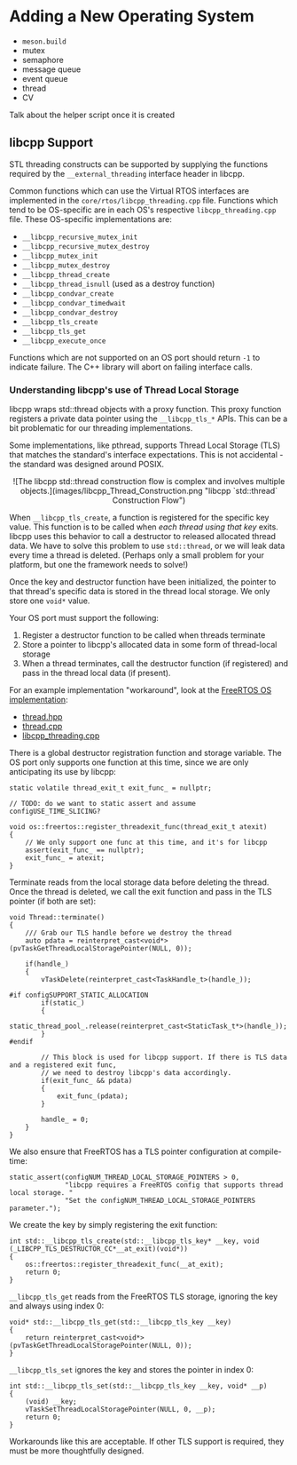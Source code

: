 # Adding a New Operating System

* `meson.build`
* mutex
* semaphore
* message queue
* event queue
* thread
* CV


Talk about the helper script once it is created

## libcpp Support

STL threading constructs can be supported by supplying the functions required by the `__external_threading` interface header in libcpp. 

Common functions which can use the Virtual RTOS interfaces are implemented in the `core/rtos/libcpp_threading.cpp` file. Functions which tend to be OS-specific are in each OS's respective `libcpp_threading.cpp` file. These OS-specific implementations are:

* `__libcpp_recursive_mutex_init`
* `__libcpp_recursive_mutex_destroy`
* `__libcpp_mutex_init`
* `__libcpp_mutex_destroy`
* `__libcpp_thread_create`
* `__libcpp_thread_isnull` (used as a destroy function)
* `__libcpp_condvar_create`
* `__libcpp_condvar_timedwait`
* `__libcpp_condvar_destroy`
* `__libcpp_tls_create`
* `__libcpp_tls_get`
* `__libcpp_execute_once`

Functions which are not supported on an OS port should return `-1` to indicate failure. The C++ library will abort on failing interface calls.

### Understanding libcpp's use of Thread Local Storage

libcpp wraps std::thread objects with a proxy function. This proxy function registers a private data pointer using the `__libcpp_tls_*` APIs. This can be a bit problematic for our threading implementations.

Some implementations, like pthread, supports Thread Local Storage (TLS) that matches the standard's interface expectations. This is not accidental - the standard was designed around POSIX.

<center>
![The libcpp std::thread construction flow is complex and involves multiple objects.](images/libcpp_Thread_Construction.png "libcpp `std::thread` Construction Flow")
</center>

When `__libcpp_tls_create`, a function is registered for the specific key value. This function is to be called when *each thread using that key* exits. libcpp uses this behavior to call a destructor to released allocated thread data. We have to solve this problem to use `std::thread`, or we will leak data every time a thread is deleted. (Perhaps only a small problem for your platform, but one the framework needs to solve!)

Once the key and destructor function have been initialized, the pointer to that thread's specific data is stored in the thread local storage. We only store one `void*` value.

Your OS port must support the following:

1. Register a destructor function to be called when threads terminate
2. Store a pointer to libcpp's allocated data in some form of thread-local storage
3. When a thread terminates, call the destructor function (if registered) and pass in the thread local data (if present).

For an example implementation "workaround", look at the [FreeRTOS OS implementation](../../src/os/freertos):

* [thread.hpp](../../src/os/freertos/thread.hpp)
* [thread.cpp](../../src/os/freertos/thread.cpp)
* [libcpp_threading.cpp](../../src/os/freertos)

There is a global destructor registration function and storage variable. The OS port only supports one function at this time, since we are only anticipating its use by libcpp:

```
static volatile thread_exit_t exit_func_ = nullptr;

// TODO: do we want to static assert and assume configUSE_TIME_SLICING?

void os::freertos::register_threadexit_func(thread_exit_t atexit)
{
    // We only support one func at this time, and it's for libcpp
    assert(exit_func_ == nullptr); 
    exit_func_ = atexit;
}
```

Terminate reads from the local storage data before deleting the thread. Once the thread is deleted, we call the exit function and pass in the TLS pointer (if both are set):

```
void Thread::terminate()
{
    /// Grab our TLS handle before we destroy the thread
    auto pdata = reinterpret_cast<void*>(pvTaskGetThreadLocalStoragePointer(NULL, 0));

    if(handle_)
    {
        vTaskDelete(reinterpret_cast<TaskHandle_t>(handle_));

#if configSUPPORT_STATIC_ALLOCATION
        if(static_)
        {
            static_thread_pool_.release(reinterpret_cast<StaticTask_t*>(handle_));
        }
#endif

        // This block is used for libcpp support. If there is TLS data and a registered exit func,
        // we need to destroy libcpp's data accordingly.
        if(exit_func_ && pdata)
        {
            exit_func_(pdata);
        }

        handle_ = 0;
    }
}
```

We also ensure that FreeRTOS has a TLS pointer configuration at compile-time:

```
static_assert(configNUM_THREAD_LOCAL_STORAGE_POINTERS > 0,
              "libcpp requires a FreeRTOS config that supports thread local storage. "
              "Set the configNUM_THREAD_LOCAL_STORAGE_POINTERS parameter.");
```

We create the key by simply registering the exit function:

```
int std::__libcpp_tls_create(std::__libcpp_tls_key* __key, void (_LIBCPP_TLS_DESTRUCTOR_CC*__at_exit)(void*))
{
    os::freertos::register_threadexit_func(__at_exit);
    return 0;
}
```

`__libcpp_tls_get` reads from the FreeRTOS TLS storage, ignoring the key and always using index 0:

```
void* std::__libcpp_tls_get(std::__libcpp_tls_key __key)
{
    return reinterpret_cast<void*>(pvTaskGetThreadLocalStoragePointer(NULL, 0));
}
```

`__libcpp_tls_set` ignores the key and stores the pointer in index 0:

```
int std::__libcpp_tls_set(std::__libcpp_tls_key __key, void* __p)
{
    (void) __key;
    vTaskSetThreadLocalStoragePointer(NULL, 0, __p);
    return 0;
}
```

Workarounds like this are acceptable. If other TLS support is required, they must be more thoughtfully designed.
